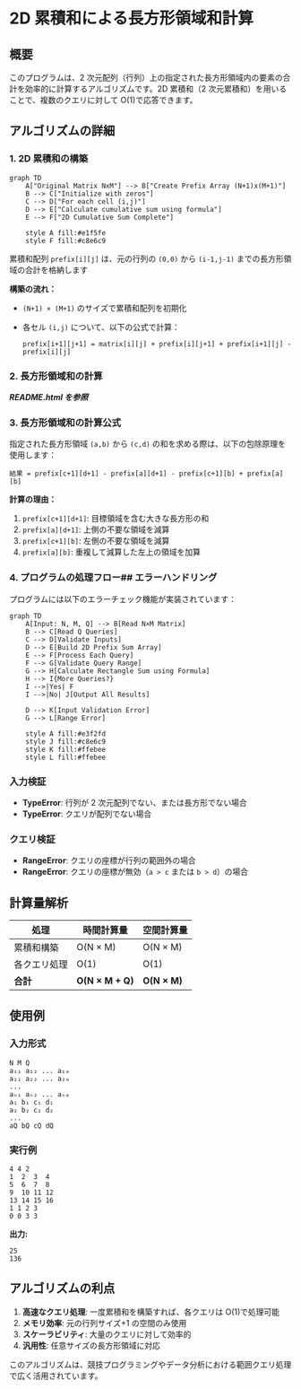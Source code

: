 # 2D 累積和による長方形領域和計算

## 概要

このプログラムは、2 次元配列（行列）上の指定された長方形領域内の要素の合計を効率的に計算するアルゴリズムです。2D 累積和（2 次元累積和）を用いることで、複数のクエリに対して O(1)で応答できます。

## アルゴリズムの詳細

### 1. 2D 累積和の構築

```mermaid
graph TD
    A["Original Matrix NxM"] --> B["Create Prefix Array (N+1)x(M+1)"]
    B --> C["Initialize with zeros"]
    C --> D["For each cell (i,j)"]
    D --> E["Calculate cumulative sum using formula"]
    E --> F["2D Cumulative Sum Complete"]

    style A fill:#e1f5fe
    style F fill:#c8e6c9
```

累積和配列 `prefix[i][j]` は、元の行列の `(0,0)` から `(i-1,j-1)` までの長方形領域の合計を格納します

**構築の流れ：**

- `(N+1) × (M+1)` のサイズで累積和配列を初期化
- 各セル `(i,j)` について、以下の公式で計算：

    ```text
    prefix[i+1][j+1] = matrix[i][j] + prefix[i][j+1] + prefix[i+1][j] - prefix[i][j]
    ```

### 2. 長方形領域和の計算

**_README.html を参照_**

### 3. 長方形領域和の計算公式

指定された長方形領域 `(a,b)` から `(c,d)` の和を求める際は、以下の包除原理を使用します：

```text
結果 = prefix[c+1][d+1] - prefix[a][d+1] - prefix[c+1][b] + prefix[a][b]
```

**計算の理由：**

1. `prefix[c+1][d+1]`: 目標領域を含む大きな長方形の和
2. `prefix[a][d+1]`: 上側の不要な領域を減算
3. `prefix[c+1][b]`: 左側の不要な領域を減算
4. `prefix[a][b]`: 重複して減算した左上の領域を加算

### 4. プログラムの処理フロー## エラーハンドリング

プログラムには以下のエラーチェック機能が実装されています：

```mermaid
graph TD
    A[Input: N, M, Q] --> B[Read N×M Matrix]
    B --> C[Read Q Queries]
    C --> D[Validate Inputs]
    D --> E[Build 2D Prefix Sum Array]
    E --> F[Process Each Query]
    F --> G[Validate Query Range]
    G --> H[Calculate Rectangle Sum using Formula]
    H --> I{More Queries?}
    I -->|Yes| F
    I -->|No| J[Output All Results]

    D --> K[Input Validation Error]
    G --> L[Range Error]

    style A fill:#e3f2fd
    style J fill:#c8e6c9
    style K fill:#ffebee
    style L fill:#ffebee
```

### 入力検証

- **TypeError**: 行列が 2 次元配列でない、または長方形でない場合
- **TypeError**: クエリが配列でない場合

### クエリ検証

- **RangeError**: クエリの座標が行列の範囲外の場合
- **RangeError**: クエリの座標が無効（`a > c` または `b > d`）の場合

## 計算量解析

| 処理         | 時間計算量       | 空間計算量   |
| ------------ | ---------------- | ------------ |
| 累積和構築   | O(N × M)         | O(N × M)     |
| 各クエリ処理 | O(1)             | O(1)         |
| **合計**     | **O(N × M + Q)** | **O(N × M)** |

## 使用例

### 入力形式

```text
N M Q
a₁₁ a₁₂ ... a₁ₘ
a₂₁ a₂₂ ... a₂ₘ
...
aₙ₁ aₙ₂ ... aₙₘ
a₁ b₁ c₁ d₁
a₂ b₂ c₂ d₂
...
aQ bQ cQ dQ
```

### 実行例

```text
4 4 2
1  2  3  4
5  6  7  8
9  10 11 12
13 14 15 16
1 1 2 3
0 0 3 3
```

**出力:**

```text
25
136
```

## アルゴリズムの利点

1. **高速なクエリ処理**: 一度累積和を構築すれば、各クエリは O(1)で処理可能
2. **メモリ効率**: 元の行列サイズ+1 の空間のみ使用
3. **スケーラビリティ**: 大量のクエリに対して効率的
4. **汎用性**: 任意サイズの長方形領域に対応

このアルゴリズムは、競技プログラミングやデータ分析における範囲クエリ処理で広く活用されています。
